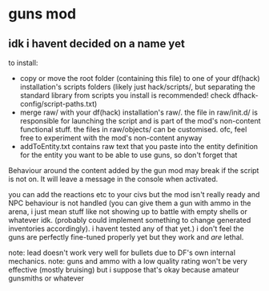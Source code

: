 # guns mod
## idk i havent decided on a name yet

to install:
* copy or move the root folder (containing this file) to one of your df(hack) installation's scripts folders (likely just hack/scripts/, but separating the standard library from scripts you install is recommended! check dfhack-config/script-paths.txt)
* merge raw/ with your df(hack) installation's raw/. the file in raw/init.d/ is responsible for launching the script and is part of the mod's non-content functional stuff. the files in raw/objects/ can be customised. ofc, feel free to experiment with the mod's non-content anyway
* addToEntity.txt contains raw text that you paste into the entity definition for the entity you want to be able to use guns, so don't forget that

Behaviour around the content added by the gun mod may break if the script is not on. It will leave a message in the console when activated.

you can add the reactions etc to your civs but the mod isn't really ready and NPC behaviour is not handled (you can give them a gun with ammo in the arena, i just mean stuff like not showing up to battle with empty shells or whatever idk. (probably could implement something to change generated inventories accordingly). i havent tested any of that yet.) i don't feel the guns are perfectly fine-tuned properly yet but they work and *are* lethal.

note: lead doesn't work very well for bullets due to DF's own internal mechanics.
note: guns and ammo with a low quality rating won't be very effective (mostly bruising) but i suppose that's okay because amateur gunsmiths or whatever
